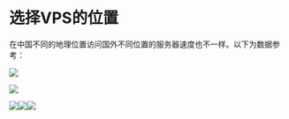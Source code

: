 # 选择VPS的位置

在中国不同的地理位置访问国外不同位置的服务器速度也不一样。以下为数据参考：

![](file:///C:\Users\Administrator\AppData\Local\Temp\msohtmlclip1\01\clip_image001.png)

![](file:///C:\Users\Administrator\AppData\Local\Temp\msohtmlclip1\01\clip_image002.png)

![](file:///C:\Users\Administrator\AppData\Local\Temp\msohtmlclip1\01\clip_image003.png)![](file:///C:\Users\Administrator\AppData\Local\Temp\msohtmlclip1\01\clip_image004.png)![](file:///C:\Users\Administrator\AppData\Local\Temp\msohtmlclip1\01\clip_image005.png)

